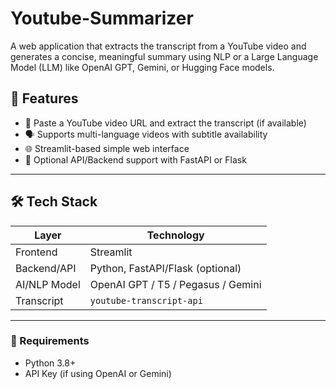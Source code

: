 # Youtube-Summarizer

A web application that extracts the transcript from a YouTube video and generates a concise, meaningful summary using NLP or a Large Language Model (LLM) like OpenAI GPT, Gemini, or Hugging Face models.

## 🚀 Features

- 🔗 Paste a YouTube video URL and extract the transcript (if available)
- 🗣 Supports multi-language videos with subtitle availability
- 🌐 Streamlit-based simple web interface
- 🧰 Optional API/Backend support with FastAPI or Flask

---

## 🛠️ Tech Stack

| Layer        | Technology                     |
|--------------|--------------------------------|
| Frontend     | Streamlit                      |
| Backend/API  | Python, FastAPI/Flask (optional)|
| AI/NLP Model | OpenAI GPT / T5 / Pegasus / Gemini |
| Transcript   | `youtube-transcript-api`       |

---

### 🔧 Requirements

- Python 3.8+
- API Key (if using OpenAI or Gemini)
